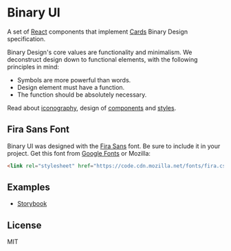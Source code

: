 # Binary UI

A set of [React](http://facebook.github.io/react/) components that implement [Cards](https://try.cards) Binary Design specification.

Binary Design's core values are functionality and minimalism. We deconstruct design down to functional elements, with the following principles in mind:
- Symbols are more powerful than words.
- Design element must have a function.
- The function should be absolutely necessary.

Read about [iconography](/packages/binary-ui-icons/README.md), design of [components](packages/binary-ui-components/README.md) and [styles](/packages/binary-ui-styles/README.md).

## Fira Sans Font

Binary UI was designed with the [Fira Sans](https://github.com/mozilla/Fira)
font. Be sure to include it in your project. Get this font from
[Google Fonts](https://fonts.google.com/?selection.family=Fira+Sans)
or Mozilla:
```html
<link rel="stylesheet" href="https://code.cdn.mozilla.net/fonts/fira.css">
```

## Examples

* [Storybook](https://opensource-cards.github.io/binary-ui/)

## License

MIT
